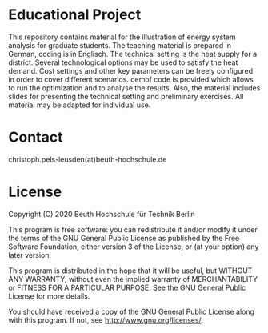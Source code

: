 # Educational Project

This repository contains material for the illustration of energy system analysis for graduate students. The teaching material is prepared in German, coding is in Englisch. The technical setting is the heat supply for a district. Several technological options may be used to satisfy the heat demand. Cost settings and other key parameters can be freely configured in order to cover different scenarios. oemof code is provided which allows to run the optimization and to analyse the results. Also, the material includes slides for presenting the technical setting and preliminary exercises. All material may be adapted for individual use.

# Contact
christoph.pels-leusden(at)beuth-hochschule.de

# License
Copyright (C) 2020 Beuth Hochschule für Technik Berlin

This program is free software: you can redistribute it and/or modify
it under the terms of the GNU General Public License as published by
the Free Software Foundation, either version 3 of the License, or
(at your option) any later version.

This program is distributed in the hope that it will be useful,
but WITHOUT ANY WARRANTY; without even the implied warranty of
MERCHANTABILITY or FITNESS FOR A PARTICULAR PURPOSE.  See the
GNU General Public License for more details.

You should have received a copy of the GNU General Public License
along with this program.  If not, see http://www.gnu.org/licenses/.
